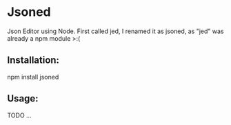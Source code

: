 # Jsoned
Json Editor using Node. First called jed, I renamed it as jsoned, as "jed" was already a npm module >:(

## Installation:
npm install jsoned

## Usage:
TODO ...
